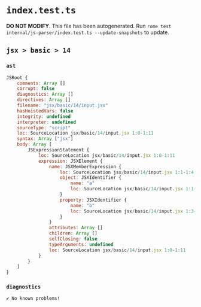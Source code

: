 # `index.test.ts`

**DO NOT MODIFY**. This file has been autogenerated. Run `rome test internal/js-parser/index.test.ts --update-snapshots` to update.

## `jsx > basic > 14`

### `ast`

```javascript
JSRoot {
	comments: Array []
	corrupt: false
	diagnostics: Array []
	directives: Array []
	filename: "jsx/basic/14/input.jsx"
	hasHoistedVars: false
	integrity: undefined
	interpreter: undefined
	sourceType: "script"
	loc: SourceLocation jsx/basic/14/input.jsx 1:0-1:11
	syntax: Array ["jsx"]
	body: Array [
		JSExpressionStatement {
			loc: SourceLocation jsx/basic/14/input.jsx 1:0-1:11
			expression: JSXElement {
				name: JSXMemberExpression {
					loc: SourceLocation jsx/basic/14/input.jsx 1:1-1:4
					object: JSXIdentifier {
						name: "a"
						loc: SourceLocation jsx/basic/14/input.jsx 1:1-1:2
					}
					property: JSXIdentifier {
						name: "b"
						loc: SourceLocation jsx/basic/14/input.jsx 1:3-1:4
					}
				}
				attributes: Array []
				children: Array []
				selfClosing: false
				typeArguments: undefined
				loc: SourceLocation jsx/basic/14/input.jsx 1:0-1:11
			}
		}
	]
}
```

### `diagnostics`

```
✔ No known problems!

```

